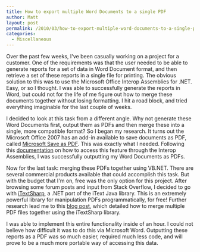 ```yaml
---
title: How to export multiple Word Documents to a single PDF
author: Matt
layout: post
permalink: /2010/03/how-to-export-multiple-word-documents-to-a-single-pdf/
categories:
  - Miscellaneous
---
```


Over the past few weeks, I've been casually working on a project for a customer. One of the requirements was that the user needed to be able to generate reports for a set of data in Word Document format, and then retrieve a set of these reports in a single file for printing. The obvious solution to this was to use the Microsoft Office Interop Assemblies for .NET. Easy, or so I thought. I was able to successfully generate the reports in Word, but could not for the life of me figure out how to merge these documents together without losing formatting. I hit a road block, and tried everything imaginable for the last couple of weeks.

I decided to look at this task from a different angle. Why not generate these Word Documents first, output them as PDFs and then merge these into a single, more compatible format? So I began my research. It turns out the Microsoft Office 2007 has an add-in available to save documents as PDF, called [Microsoft Save as PDF][1]. This was exactly what I needed. Following this [documentation][2] on how to access this feature through the Interop Assemblies, I was successfully outputting my Word Documents as PDFs.

 [1]: http://www.microsoft.com/downloads/details.aspx?familyid=F1FC413C-6D89-4F15-991B-63B07BA5F2E5&displaylang=en
 [2]: http://msdn.microsoft.com/en-us/library/bb412305.aspx

Now for the last task: merging these PDFs together using VB.NET. There are several commercial products available that could accomplish this task. But with the budget that I'm on, free was the only option for this project. After browsing some forum posts and input from Stack Overflow, I decided to go with [iTextSharp][3], a .NET port of the iText Java library. This is an extremely powerful library for manipulation PDFs programmatically, for free! Further research lead me to this [blog post][4], which detailed how to merge multiple PDF files together using the iTextSharp library.

 [3]: http://itextsharp.sourceforge.net/
 [4]: http://alex.buayacorp.com/merge-pdf-files-with-itext-and-net.html

I was able to implement this entire functionality inside of an hour. I could not believe how difficult it was to do this via Microsoft Word. Outputting these reports as a PDF was so much easier, required much less code, and will prove to be a much more portable way of accessing this data.